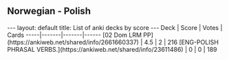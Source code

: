 <h2>Norwegian  -  Polish</h2>
---
layout: default
title: List of anki decks by score
---
Deck | Score | Votes | Cards
-----|-------|-------|------
[02 Dom LRM PP](https://ankiweb.net/shared/info/2661660337) | 4.5 | 2 | 216
[ENG-POLISH PHRASAL VERBS.](https://ankiweb.net/shared/info/23611486) | 0 | 0 | 189
